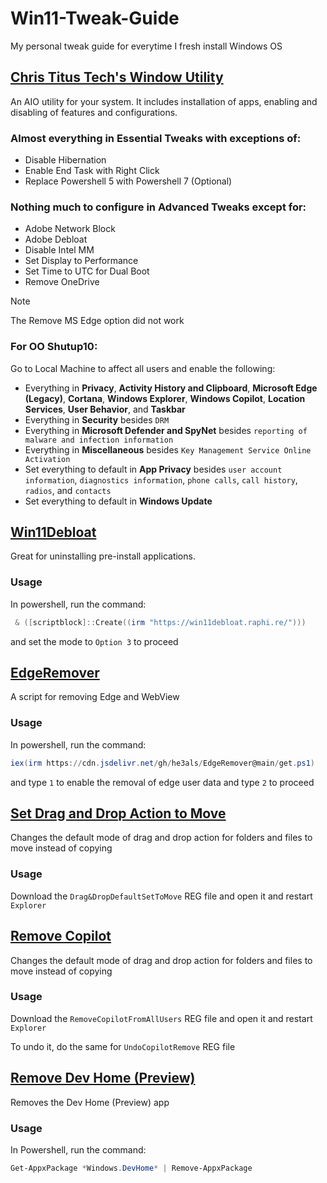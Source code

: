 # Win11-Tweak-Guide
My personal tweak guide for everytime I fresh install Windows OS

## [Chris Titus Tech's Window Utility](https://github.com/ChrisTitusTech/winutil)

An AIO utility for your system. It includes installation of apps, enabling and disabling of features and configurations. 

### Almost everything in **Essential Tweaks** with exceptions of:
- Disable Hibernation
- Enable End Task with Right Click
- Replace Powershell 5 with Powershell 7 (Optional)

### Nothing much to configure in **Advanced Tweaks** except for:
- Adobe Network Block
- Adobe Debloat
- Disable Intel MM
- Set Display to Performance
- Set Time to UTC for Dual Boot
- Remove OneDrive

> [!NOTE]
> The Remove MS Edge option did not work

### For **OO Shutup10**:

Go to Local Machine to affect all users and enable the following:

- Everything in **Privacy**, **Activity History and Clipboard**, **Microsoft Edge (Legacy)**, **Cortana**, **Windows Explorer**, **Windows Copilot**, **Location Services**, **User Behavior**, and **Taskbar**
- Everything in **Security** besides `DRM`
- Everything in **Microsoft Defender and SpyNet** besides `reporting of malware and infection information`
- Everything in **Miscellaneous** besides `Key Management Service Online Activation`
- Set everything to default in **App Privacy** besides `user account information`, `diagnostics information`, `phone calls`, `call history`, `radios`, and `contacts`
- Set everything to default in **Windows Update**

## [Win11Debloat](https://github.com/Raphire/Win11Debloat)

Great for uninstalling pre-install applications.

### Usage

In powershell, run the command: 
```ps1
 & ([scriptblock]::Create((irm "https://win11debloat.raphi.re/"))) 
```

and set the mode to `Option 3` to proceed

## [EdgeRemover](https://github.com/he3als/EdgeRemover)

A script for removing Edge and WebView

### Usage

In powershell, run the command:
```ps1
iex(irm https://cdn.jsdelivr.net/gh/he3als/EdgeRemover@main/get.ps1)
```

and type `1` to enable the removal of edge user data and type `2` to proceed

## [Set Drag and Drop Action to Move](https://www.elevenforum.com/t/change-default-drag-and-drop-action-in-windows-11.2924/#3)

Changes the default mode of drag and drop action for folders and files to move instead of copying

### Usage

Download the `Drag&DropDefaultSetToMove` REG file and open it and restart `Explorer`

## [Remove Copilot](https://www.elevenforum.com/t/completely-disable-and-remove-copilot-in-windows-11.23264/)

Changes the default mode of drag and drop action for folders and files to move instead of copying

### Usage

Download the `RemoveCopilotFromAllUsers` REG file and open it and restart `Explorer`

To undo it, do the same for `UndoCopilotRemove` REG file

## [Remove Dev Home (Preview)](https://www.elevenforum.com/t/uninstall-or-reinstall-dev-home-app-in-windows-11-and-windows-10.18397/)

Removes the Dev Home (Preview) app

### Usage

In Powershell, run the command:
```ps1
Get-AppxPackage *Windows.DevHome* | Remove-AppxPackage
```

